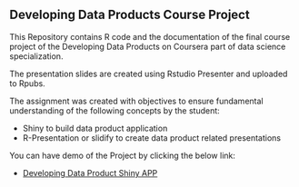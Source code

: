 ## Developing Data Products Course Project
This Repository contains R code and the documentation of the final course project of the Developing Data Products on Coursera part of data science specialization.

The presentation slides are created using Rstudio Presenter and uploaded to Rpubs.

The assignment was created with objectives to ensure fundamental understanding of the following concepts by the student:

- Shiny to build data product application
- R-Presentation or slidify to create data product related presentations

You can have demo of the Project by clicking the below link:

- [Developing Data Product Shiny APP](https://dralmostright.shinyapps.io/DDP-course-project/)

